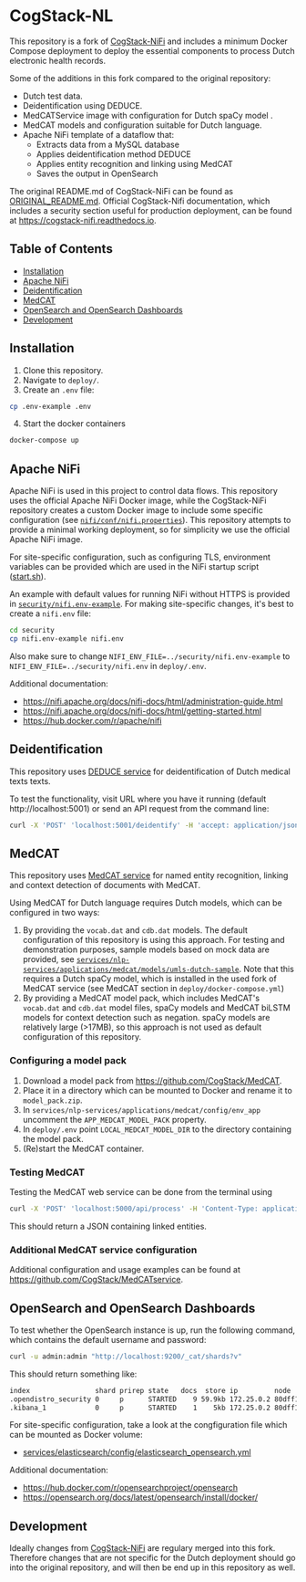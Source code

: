 # CogStack-NL
This repository is a fork of [CogStack-NiFi](https://github.com/CogStack/CogStack-NiFi) and includes a minimum Docker Compose deployment to deploy the essential components to process Dutch electronic health records.

Some of the additions in this fork compared to the original repository:
- Dutch test data.
- Deidentification using DEDUCE.
- MedCATService image with configuration for Dutch spaCy model .
- MedCAT models and configuration suitable for Dutch language.
- Apache NiFi template of a dataflow that:
   - Extracts data from a MySQL database
   - Applies deidentification method DEDUCE
   - Applies entity recognition and linking using MedCAT
   - Saves the output in OpenSearch

The original README.md of CogStack-NiFi can be found as [ORIGINAL_README.md](ORIGINAL_README.md). Official CogStack-Nifi documentation, which includes a security section useful for production deployment, can be found at https://cogstack-nifi.readthedocs.io.

## Table of Contents
- [Installation](#installation)
- [Apache NiFi](#apache-nifi)
- [Deidentification](#deidentification)
- [MedCAT](#medcat)
- [OpenSearch and OpenSearch Dashboards](#opensearch-and-opensearch-dashboards)
- [Development](#development)

## Installation
1. Clone this repository.
2. Navigate to `deploy/`.
3. Create an `.env` file:
```bash
cp .env-example .env
```
4. Start the docker containers
```bash
docker-compose up
```

## Apache NiFi
Apache NiFi is used in this project to control data flows. This repository uses the official Apache NiFi Docker image, while the CogStack-NiFi repository creates a custom Docker image to include some specific configuration (see [`nifi/conf/nifi.properties`](nifi/conf/nifi.properties)). This repository attempts to provide a minimal working deployment, so for simplicity we use the official Apache NiFi image.

For site-specific configuration, such as configuring TLS, environment variables can be provided which are used in the NiFi startup script ([start.sh](https://github.com/apache/nifi/blob/main/nifi-docker/dockerhub/sh/start.sh)).

An example with default values for running NiFi without HTTPS is provided in [`security/nifi.env-example`](security/nifi.env-example). For making site-specific changes, it's best to create a `nifi.env` file:
```bash
cd security
cp nifi.env-example nifi.env
```
Also make sure to change `NIFI_ENV_FILE=../security/nifi.env-example` to `NIFI_ENV_FILE=../security/nifi.env` in `deploy/.env`.

Additional documentation:
- https://nifi.apache.org/docs/nifi-docs/html/administration-guide.html
- https://nifi.apache.org/docs/nifi-docs/html/getting-started.html
- https://hub.docker.com/r/apache/nifi

## Deidentification
This repository uses [DEDUCE service](https://github.com/umcu/deduce-service) for deidentification of Dutch medical texts texts.

To test the functionality, visit URL where you have it running (default http://localhost:5001) or send an API request from the command line:
```bash
curl -X 'POST' 'localhost:5001/deidentify' -H 'accept: application/json' -H 'Content-Type: application/json' -d '{"text": "Jan Jansen is ziek.", "id": "001"}'
```

## MedCAT
This repository uses [MedCAT service](https://github.com/CogStack/MedCATservice) for named entity recognition, linking and context detection of documents with MedCAT.

Using MedCAT for Dutch language requires Dutch models, which can be configured in two ways:
1. By providing the `vocab.dat` and `cdb.dat` models. The default configuration of this repository is using this approach. For testing and demonstration purposes, sample models based on mock data are provided, see [`services/nlp-services/applications/medcat/models/umls-dutch-sample`](services/nlp-services/applications/medcat/models/umls-dutch-sample). Note that this requires a Dutch spaCy model, which is installed in the used fork of MedCAT service (see MedCAT section in `deploy/docker-compose.yml`)
2. By providing a MedCAT model pack, which includes MedCAT's `vocab.dat` and `cdb.dat` model files, spaCy models and MedCAT biLSTM models for context detection such as negation. spaCy models are relatively large (>17MB), so this approach is not used as default configuration of this repository.

### Configuring a model pack
1. Download a model pack from https://github.com/CogStack/MedCAT.
1. Place it in a directory which can be mounted to Docker and rename it to `model_pack.zip`.
1. In `services/nlp-services/applications/medcat/config/env_app` uncomment the `APP_MEDCAT_MODEL_PACK` property.
1. In `deploy/.env` point `LOCAL_MEDCAT_MODEL_DIR` to the directory containing the model pack.
1. (Re)start the MedCAT container.

### Testing MedCAT
Testing the MedCAT web service can be done from the terminal using
```bash
curl -X 'POST' 'localhost:5000/api/process' -H 'Content-Type: application/json' -d '{"content":{"text":"Gebruikelijke behandelingen voor kanker zijn onder meer chirurgie, chemotherapie en radiotherapie."}}'
```
This should return a JSON containing linked entities.

### Additional MedCAT service configuration
Additional configuration and usage examples can be found at https://github.com/CogStack/MedCATservice.

## OpenSearch and OpenSearch Dashboards
To test whether the OpenSearch instance is up, run the following command, which contains the default username and password:
```bash
curl -u admin:admin "http://localhost:9200/_cat/shards?v"       
```

This should return something like:
```bash
index                shard prirep state   docs  store ip         node
.opendistro_security 0     p      STARTED    9 59.9kb 172.25.0.2 80dff132d75e
.kibana_1            0     p      STARTED    1    5kb 172.25.0.2 80dff132d75e
```

For site-specific configuration, take a look at the congfiguration file which can be mounted as Docker volume:
- [services/elasticsearch/config/elasticsearch_opensearch.yml](services/elasticsearch/config/elasticsearch_opensearch.yml)

Additional documentation:
- https://hub.docker.com/r/opensearchproject/opensearch
- https://opensearch.org/docs/latest/opensearch/install/docker/

## Development
Ideally changes from [CogStack-NiFi](https://github.com/CogStack/CogStack-NiFi) are regulary merged into this fork. Therefore changes that are not specific for the Dutch deployment should go into the original repository, and will then be end up in this repository as well.
